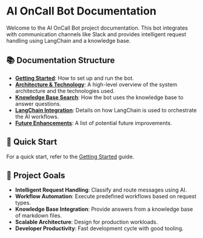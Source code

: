 # AI OnCall Bot Documentation

Welcome to the AI OnCall Bot project documentation. This bot integrates with communication channels like Slack and provides intelligent request handling using LangChain and a knowledge base.

## 📚 Documentation Structure

- [**Getting Started**](./01-getting-started.md): How to set up and run the bot.
- [**Architecture & Technology**](./02-architecture-and-tech.md): A high-level overview of the system architecture and the technologies used.
- [**Knowledge Base Search**](./03-knowledge-base-search.md): How the bot uses the knowledge base to answer questions.
- [**LangChain Integration**](./langchain-integration.md): Details on how LangChain is used to orchestrate the AI workflows.
- [**Future Enhancements**](./future-enhancements.md): A list of potential future improvements.

## 🚀 Quick Start

For a quick start, refer to the [Getting Started](./01-getting-started.md) guide.

## 🎯 Project Goals

- **Intelligent Request Handling**: Classify and route messages using AI.
- **Workflow Automation**: Execute predefined workflows based on request types.
- **Knowledge Base Integration**: Provide answers from a knowledge base of markdown files.
- **Scalable Architecture**: Design for production workloads.
- **Developer Productivity**: Fast development cycle with good tooling.